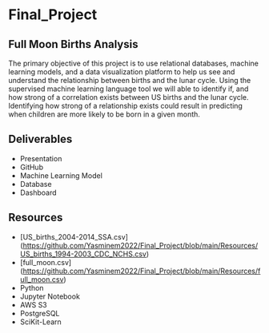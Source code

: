 # Final_Project

## Full Moon Births Analysis
The primary objective of this project is to use relational databases, machine learning models, and a data visualization platform to help us see and understand the relationship between births and the lunar cycle.  Using the supervised machine learning language tool we will able to identify if, and how strong of a correlation exists between US births and the lunar cycle. Identifying how strong of a relationship exists could result in predicting when children are more likely to be born in a given month.

## Deliverables
- Presentation
- GitHub
- Machine Learning Model
- Database
- Dashboard

## Resources
- [US_births_2004-2014_SSA.csv] (https://github.com/Yasminem2022/Final_Project/blob/main/Resources/US_births_1994-2003_CDC_NCHS.csv)
- [full_moon.csv] (https://github.com/Yasminem2022/Final_Project/blob/main/Resources/full_moon.csv)
- Python
- Jupyter Notebook
- AWS S3
- PostgreSQL
- SciKit-Learn
